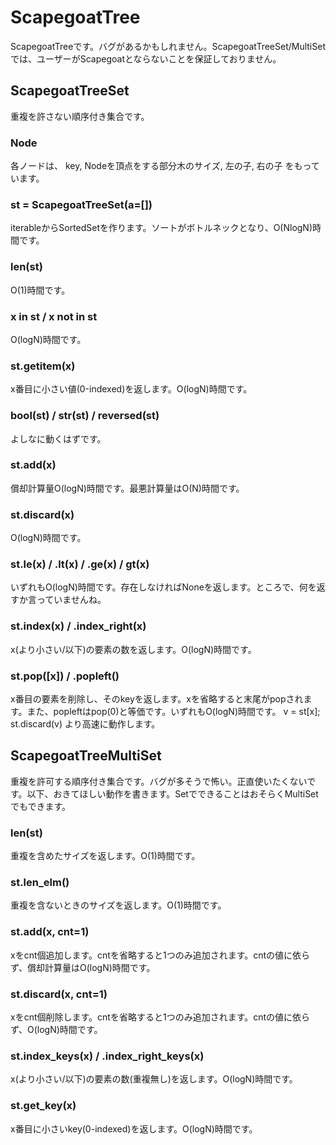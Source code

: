 # ScapegoatTree
ScapegoatTreeです。バグがあるかもしれません。ScapegoatTreeSet/MultiSetでは、ユーザーがScapegoatとならないことを保証しておりません。

## ScapegoatTreeSet
重複を許さない順序付き集合です。

### Node
各ノードは、
key, Nodeを頂点をする部分木のサイズ, 左の子, 右の子
をもっています。

### st = ScapegoatTreeSet(a=[])
iterableからSortedSetを作ります。ソートがボトルネックとなり、O(NlogN)時間です。

### len(st)
O(1)時間です。

### x in st / x not in st
O(logN)時間です。

### st.__getitem__(x)
x番目に小さい値(0-indexed)を返します。O(logN)時間です。

### bool(st) / str(st) / reversed(st)
よしなに動くはずです。

### st.add(x)
償却計算量O(logN)時間です。最悪計算量はO(N)時間です。

### st.discard(x)
O(logN)時間です。

### st.le(x) / .lt(x) / .ge(x) / gt(x)
いずれもO(logN)時間です。存在しなければNoneを返します。ところで、何を返すか言っていませんね。

### st.index(x) / .index_right(x)
x(より小さい/以下)の要素の数を返します。O(logN)時間です。

### st.pop([x]) / .popleft()
x番目の要素を削除し、そのkeyを返します。xを省略すると末尾がpopされます。また、popleftはpop(0)と等価です。いずれもO(logN)時間です。
v = st[x]; st.discard(v) より高速に動作します。


## ScapegoatTreeMultiSet
重複を許可する順序付き集合です。バグが多そうで怖い。正直使いたくないです。以下、おきてほしい動作を書きます。SetでできることはおそらくMultiSetでもできます。

### len(st)
重複を含めたサイズを返します。O(1)時間です。

### st.len_elm()
重複を含ないときのサイズを返します。O(1)時間です。

### st.add(x, cnt=1)
xをcnt個追加します。cntを省略すると1つのみ追加されます。cntの値に依らず、償却計算量はO(logN)時間です。

### st.discard(x, cnt=1)
xをcnt個削除します。cntを省略すると1つのみ追加されます。cntの値に依らず、O(logN)時間です。

### st.index_keys(x) / .index_right_keys(x)
x(より小さい/以下)の要素の数(重複無し)を返します。O(logN)時間です。

### st.get_key(x)
x番目に小さいkey(0-indexed)を返します。O(logN)時間です。
